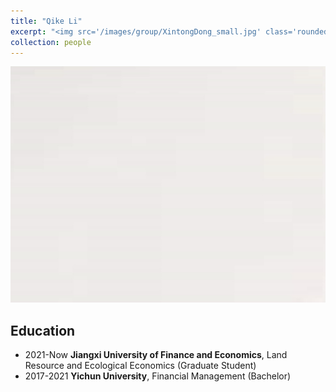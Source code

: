 ```yaml
---
title: "Qike Li"
excerpt: "<img src='/images/group/XintongDong_small.jpg' class='rounded-corners'><br/>Graduate Student"
collection: people
---
```

<img src='/images/group/XintongDong.jpg' class='rounded-corners'>

## Education
* 2021-Now **Jiangxi University of Finance and Economics**, Land Resource and Ecological Economics (Graduate Student)
* 2017-2021 **Yichun University**, Financial Management (Bachelor)
